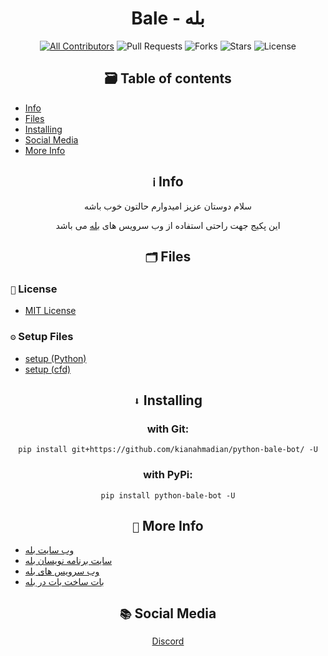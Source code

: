 <div align='center'>
<h1><b> Bale - بله</b></h1>

[![All Contributors](https://img.shields.io/github/contributors/kianahmadian/python-bale-bot)](#contributors-)
![Pull Requests](https://img.shields.io/github/issues-pr/kianahmadian/python-bale-bot?)
![Forks](https://img.shields.io/github/forks/kianahmadian/python-bale-bot)
![Stars](https://img.shields.io/github/stars/kianahmadian/python-bale-bot)
![License](https://img.shields.io/github/license/kianahmadian/python-bale-bot)
  
## 🗃 Table of contents
</div>

* [Info](https://github.com/kianahmadian/python-bale-bot/#%E2%84%B9-info)
* [Files](https://github.com/kianahmadian/python-bale-bot/#-files)
* [Installing](https://github.com/kianahmadian/python-bale-bot/#-installing)
* [Social Media](https://github.com/kianahmadian/python-bale-bot/#-social-media)
* [More Info](https://github.com/kianahmadian/python-bale-bot/#-more-info)


<div align='center'>

## `ℹ` Info 

سلام دوستان عزیز امیدوارم حالتون خوب باشه 

این پکیج جهت راحتی استفاده از وب سرویس های [بله](https://bale.ai/) می باشد

## `🗂` Files 

</div>

### `📜` License 
* [MIT License](https://github.com/kianahmadian/python-bale-bot//blob/main/LICENSE)

### `⚙` Setup Files 
* [setup (Python)](https://github.com/kianahmadian/python-bale-bot//blob/main/setup.py)
* [setup (cfd)](https://github.com/kianahmadian/python-bale-bot//blob/main/setup.cfd)


<div align='center'>

## `⬇` Installing 

### with Git:

```
pip install git+https://github.com/kianahmadian/python-bale-bot/ -U
```

### with PyPi:

```
pip install python-bale-bot -U
```

</div>

<div align='center'>

## `📡` More Info

</div>

* [وب سایت بله](https://bale.ai/)
* [سایت برنامه نویسان بله](https://devbale.ir/)
* [وب سرویس های بله](https://devbale.ir/api/)
* [بات ساخت بات در بله](https://ble.ir/@botfather)

<div align='center'>

## `📚` Social Media

<a href="https://discord.com/users/684748470799958033"> Discord </a>

</div>
